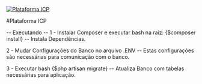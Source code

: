 <a href="http://icp-la.com.br/teste"><img src="http://www.icp-la.com.br/teste/wp-content/themes/icpla/img/icp-latin-america.png" title="Plataforma ICP" alt="Plataforma ICP"></a>

#Plataforma ICP

-- Executando --
1 - Instalar Composer e executar bash na raiz: {$composer install} -- Instala Dependências.

2 - Mudar Configurações do Banco no arquivo .ENV -- Estas configurações são necessárias para comunicação com o banco.

3 - Executar bash {$php artisan migrate} -- Atualiza Banco com tabelas necessárias para aplicação.
